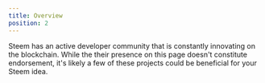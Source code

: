```yaml
---
title: Overview
position: 2
---
```


Steem has an active developer community that is constantly innovating on the blockchain. 
While the their presence on this page doesn't constitute endorsement, 
it's likely a few of these projects could be beneficial for your Steem idea.  